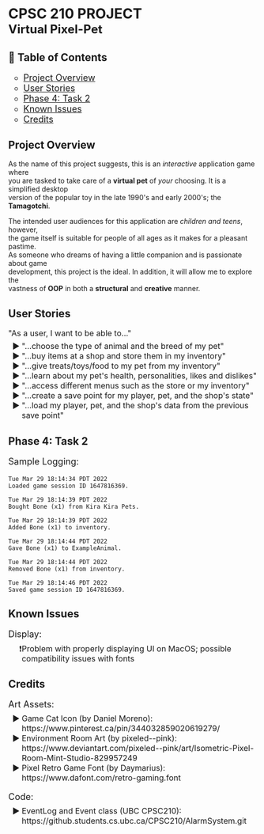 # CPSC 210 PROJECT <br><span style="font-size:24px">Virtual Pixel-Pet</span>

## 📖 Table of Contents
<ul style="font-size:18px;list-style-type:circle">
    <li><a href="#project-overview">Project Overview</a></li>
    <li><a href="#user-stories">User Stories</a></li>
    <li><a href="#phase-4:-task-2">Phase 4: Task 2</a></li>
    <li><a href="#known-issues">Known Issues</a></li>
    <li><a href="#credits">Credits</a></li>
</ul>

## Project Overview

As the name of this project suggests, this is an *interactive* application game where   
you are tasked to take care of a **virtual pet** of *your* choosing. It is a simplified desktop    
version of the popular toy in the late 1990's and early 2000's; the **Tamagotchi**.

The intended user audiences for this application are *children and teens*, however,   
the game itself is suitable for people of all ages as it makes for a pleasant pastime.  
As someone who dreams of having a little companion and is passionate about game     
development, this project is the ideal. In addition, it will allow me to explore the    
vastness of **OOP** in both a **structural** and **creative** manner.

## User Stories

<p style="font-size:16px;">"As a user, I want to be able to..."</p>
<ul style="font-size:16px;list-style-type:'► ';margin-top:-10px;">
    <li>"...choose the type of animal and the breed of my pet"</li>
    <li>"...buy items at a shop and store them in my inventory"</li>
    <li>"...give treats/toys/food to my pet from my inventory"</li>
    <li>"...learn about my pet's health, personalities, likes and dislikes"</li>
    <li>"...access different menus such as the store or my inventory"</li>
    <li>"...create a save point for my player, pet, and the shop's state"</li>
    <li>"...load my player, pet, and the shop's data from the previous save point"</li>

[//]: # (    <li>"...earn in-game money"</li>)
</ul>

## Phase 4: Task 2

<p style="font-size:18px;">Sample Logging:</p>

```
Tue Mar 29 18:14:34 PDT 2022
Loaded game session ID 1647816369.

Tue Mar 29 18:14:39 PDT 2022
Bought Bone (x1) from Kira Kira Pets.

Tue Mar 29 18:14:39 PDT 2022
Added Bone (x1) to inventory.

Tue Mar 29 18:14:44 PDT 2022
Gave Bone (x1) to ExampleAnimal.

Tue Mar 29 18:14:44 PDT 2022
Removed Bone (x1) from inventory.

Tue Mar 29 18:14:46 PDT 2022
Saved game session ID 1647816369.
````

## Known Issues

<p style="font-size:18px;">Display:</p>
<ul style="font-size:16px;list-style-type:'❗';margin-top:-10px;">
    <li>Problem with properly displaying UI on MacOS; possible compatibility issues with fonts</li>
</ul>

## Credits

<p style="font-size:18px;">Art Assets:</p>
<ul style="font-size:16px;list-style-type:'► ';margin-top:-10px;">
    <li>Game Cat Icon (by Daniel Moreno): <br>
https://www.pinterest.ca/pin/344032859020619279/</li>
    <li>Environment Room Art (by pixeled--pink): <br>
https://www.deviantart.com/pixeled--pink/art/Isometric-Pixel-Room-Mint-Studio-829957249</li>
    <li>Pixel Retro Game Font (by Daymarius): <br>
https://www.dafont.com/retro-gaming.font</li>
</ul>

<p style="font-size:18px;">Code:</p>
<ul style="font-size:16px;list-style-type:'► ';margin-top:-10px;">
    <li>EventLog and Event class (UBC CPSC210): <br>
https://github.students.cs.ubc.ca/CPSC210/AlarmSystem.git</li>
</ul>
